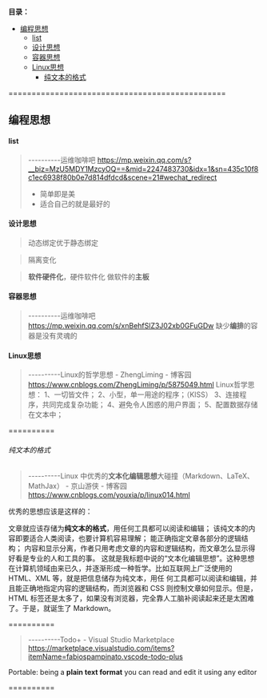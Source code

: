 
**目录：**

- [编程思想](#%E7%BC%96%E7%A8%8B%E6%80%9D%E6%83%B3)
    - [list](#list)
    - [设计思想](#%E8%AE%BE%E8%AE%A1%E6%80%9D%E6%83%B3)
    - [容器思想](#%E5%AE%B9%E5%99%A8%E6%80%9D%E6%83%B3)
    - [Linux思想](#linux%E6%80%9D%E6%83%B3)
        - [纯文本的格式](#%E7%BA%AF%E6%96%87%E6%9C%AC%E7%9A%84%E6%A0%BC%E5%BC%8F)

===============================================

## 编程思想

#### list

> ----------运维咖啡吧
> https://mp.weixin.qq.com/s?__biz=MzU5MDY1MzcyOQ==&mid=2247483730&idx=1&sn=435c10f8c1ec6938f80b0e7d814dfdcd&scene=21#wechat_redirect
>
> + 简单即是美
> + 适合自己的就是最好的



#### 设计思想

>动态绑定优于静态绑定

>隔离变化

> **软件硬件化**，硬件软件化
>     做软件的**主板**



#### 容器思想


> ----------运维咖啡吧
> https://mp.weixin.qq.com/s/xnBehfSlZ3J02xb0GFuGDw
缺少**编排**的容器是没有灵魂的



#### Linux思想

> ----------Linux的哲学思想 - ZhengLiming - 博客园
> https://www.cnblogs.com/ZhengLiming/p/5875049.html
> Linux哲学思想：
> 1、一切皆文件；
> 2、小型，单一用途的程序；（KISS）
> 3、连接程序，共同完成复杂功能；
> 4、避免令人困惑的用户界面；
> 5、配置数据存储在文本中；

==========


###### 纯文本的格式
> ----------Linux 中优秀的**文本化编辑思想**大碰撞（Markdown、LaTeX、MathJax） - 京山游侠 - 博客园
> https://www.cnblogs.com/youxia/p/linux014.html

优秀的思想应该是这样的：

文章就应该存储为**纯文本的格式**，用任何工具都可以阅读和编辑；
该纯文本的内容即要适合人类阅读，也要计算机容易理解；
能正确指定文章各部分的逻辑结构；
内容和显示分离，作者只用考虑文章的内容和逻辑结构，而文章怎么显示得好看是专业的人和工具的事。
这就是我标题中说的“文本化编辑思想”。这种思想在计算机领域由来已久，并逐渐形成一种哲学。比如互联网上广泛使用的 HTML、XML 等，就是把信息储存为纯文本，用任 何工具都可以阅读和编辑，并且能正确地指定内容的逻辑结构，而浏览器和 CSS 则控制文章如何显示。但是，HTML 标签还是太多了，如果没有浏览器，完全靠人工脑补阅读起来还是太困难了。于是，就诞生了 Markdown。

==========

> ----------Todo+ - Visual Studio Marketplace
> https://marketplace.visualstudio.com/items?itemName=fabiospampinato.vscode-todo-plus

Portable: being a **plain text format** you can read and edit it using any editor

==========

